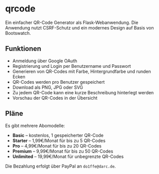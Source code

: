 # qrcode
Ein einfacher QR-Code Generator als Flask-Webanwendung.
Die Anwendung nutzt CSRF-Schutz und ein modernes Design auf Basis von Bootswatch.

## Funktionen
- Anmeldung über Google OAuth
- Registrierung und Login per Benutzername und Passwort
- Generieren von QR-Codes mit Farbe, Hintergrundfarbe und runden Ecken
- QR-Codes werden pro Benutzer gespeichert
- Download als PNG, JPG oder SVG
- Zu jedem QR-Code kann eine kurze Beschreibung hinterlegt werden
- Vorschau der QR-Codes in der Übersicht

## Pläne

Es gibt mehrere Abomodelle:

- **Basic** – kostenlos, 1 gespeicherter QR-Code
- **Starter** – 1,99€/Monat für bis zu 5 QR-Codes
- **Pro** – 4,99€/Monat für bis zu 20 QR-Codes
- **Premium** – 9,99€/Monat für bis zu 50 QR-Codes
- **Unlimited** – 19,99€/Monat für unbegrenzte QR-Codes

Die Bezahlung erfolgt über PayPal an `do1ffe@darc.de`.
